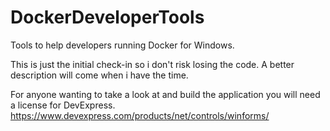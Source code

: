 # DockerDeveloperTools
Tools to help developers running Docker for Windows.

This is just the initial check-in so i don't risk losing the code.
A better description will come when i have the time.

For anyone wanting to take a look at and build the application you will need a license for DevExpress.
https://www.devexpress.com/products/net/controls/winforms/